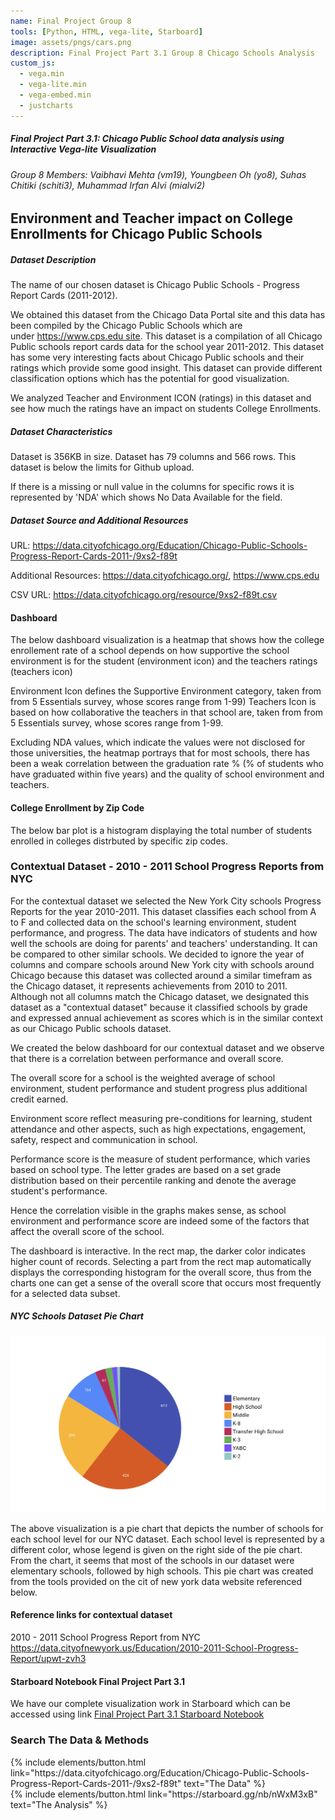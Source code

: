 ```yaml
---
name: Final Project Group 8
tools: [Python, HTML, vega-lite, Starboard]
image: assets/pngs/cars.png
description: Final Project Part 3.1 Group 8 Chicago Schools Analysis
custom_js:
  - vega.min
  - vega-lite.min
  - vega-embed.min
  - justcharts
---
```



##### Final Project Part 3.1: Chicago Public School data analysis using Interactive Vega-lite Visualization
###### Group 8 Members: Vaibhavi Mehta (vm19), Youngbeen Oh (yo8), Suhas Chitiki (schiti3), Muhammad Irfan Alvi (mialvi2)

## Environment and Teacher impact on College Enrollments for Chicago Public Schools


##### Dataset Description

The name of our chosen dataset is Chicago Public Schools - Progress Report Cards (2011-2012).

We obtained this dataset from the Chicago Data Portal site and this data has been compiled by the Chicago Public Schools which are under https://www.cps.edu site.
This dataset is a compilation of all Chicago Public schools report cards data for the school year 2011-2012.
This dataset has some very interesting facts about Chicago Public schools and their ratings which provide some good insight. This dataset can provide different classification options which has the potential for good visualization.

We analyzed Teacher and Environment ICON (ratings) in this dataset and see how much the ratings have an impact on students College Enrollments.


##### Dataset Characteristics

Dataset is 356KB in size. Dataset has 79 columns and 566 rows. This dataset is below the limits for Github upload.

If there is a missing or null value in the columns for specific rows it is represented by 'NDA' which shows No Data Available for the field.

##### Dataset Source and Additional Resources

URL: https://data.cityofchicago.org/Education/Chicago-Public-Schools-Progress-Report-Cards-2011-/9xs2-f89t

Additional Resources: https://data.cityofchicago.org/, https://www.cps.edu

CSV URL: https://data.cityofchicago.org/resource/9xs2-f89t.csv


#### Dashboard
The below dashboard visualization is a heatmap that shows how the college enrollement rate of a school depends on how supportive the school environment is for the student (environment icon) and the teachers ratings (teachers icon)

Environment Icon defines the Supportive Environment category, taken from from 5 Essentials survey, whose scores range from 1-99) Teachers Icon is based on how collaborative the teachers in that school are, taken from from 5 Essentials survey, whose scores range from 1-99.

Excluding NDA values, which indicate the values were not disclosed for those universities, the heatmap portrays that for most schools, there has been a weak correlation between the graduation rate % (% of students who have graduated within five years) and the quality of school environment and teachers.

<vegachart schema-url="{{ site.baseurl }}/assets/json/final_proj_dash_v1.json" style="width: 100%"></vegachart>


#### College Enrollment by Zip Code
The below bar plot is a histogram displaying the total number of students enrolled in colleges distrbuted by specific zip codes.

<vegachart schema-url="{{ site.baseurl }}/assets/json/final_proj_college_enroll_zip_v1.json" style="width: 100%"></vegachart>


### Contextual Dataset - 2010 - 2011 School Progress Reports from NYC

For the contextual dataset we selected the New York City schools Progress Reports for the year 2010-2011. This dataset classifies each school from A to F and collected data on the school's learning environment, student performance, and progress. The data have indicators of students and how well the schools are doing for parents' and teachers' understanding. It can be compared to other similar schools. We decided to ignore the year of columns and compare schools around New York city with schools around Chicago because this dataset was collected around a similar timefram as the Chicago dataset, it represents achievements from 2010 to 2011. Although not all columns match the Chicago dataset, we designated this dataset as a "contextual dataset" because it classified schools by grade and expressed annual achievement as scores which is in the similar context as our Chicago Public schools dataset.

We created the below dashboard for our contextual dataset and we observe that there is a correlation between performance and overall score.

<vegachart schema-url="{{ site.baseurl }}/assets/json/final_proj_contex_dash_v1.json" style="width: 100%"></vegachart>

The overall score for a school is the weighted average of school environment, student performance and student progress plus additional credit earned.

Environment score reflect measuring pre-conditions for learning, student attendance and other aspects, such as high expectations, engagement, safety, respect and communication in school.

Performance score is the measure of student performance, which varies based on school type. The letter grades are based on a set grade distribution based on their percentile ranking and denote the average student's performance.

Hence the correlation visible in the graphs makes sense, as school environment and performance score are indeed some of the factors that affect the overall score of the school.

The dashboard is interactive. In the rect map, the darker color indicates higher count of records. Selecting a part from the rect map automatically displays the corresponding histogram for the overall score, thus from the charts one can get a sense of the overall score that occurs most frequently for a selected data subset.

##### NYC Schools Dataset Pie Chart

<img src="/assets/pngs/NY_school_level_pie_v1.png" alt="">

The above visualization is a pie chart that depicts the number of schools for each school level for our NYC dataset. Each school level is represented by a different color, whose legend is given on the right side of the pie chart. From the chart, it seems that most of the schools in our dataset were elementary schools, followed by high schools.
This pie chart was created from the tools provided on the cit of new york data website referenced below. 

#### Reference links for contextual dataset

2010 - 2011 School Progress Report from NYC 
https://data.cityofnewyork.us/Education/2010-2011-School-Progress-Report/upwt-zvh3



#### Starboard Notebook Final Project Part 3.1
We have our complete visualization work in Starboard which can be accessed using link [Final Project Part 3.1 Starboard Notebook](https://starboard.gg/nb/nWxM3xB)


### Search The Data & Methods

<!-- these are written in a combo of html and liquid --> 

<div class="left">
{% include elements/button.html link="https://data.cityofchicago.org/Education/Chicago-Public-Schools-Progress-Report-Cards-2011-/9xs2-f89t" text="The Data" %}
</div>

<div class="right">
{% include elements/button.html link="https://starboard.gg/nb/nWxM3xB" text="The Analysis" %}
</div>

